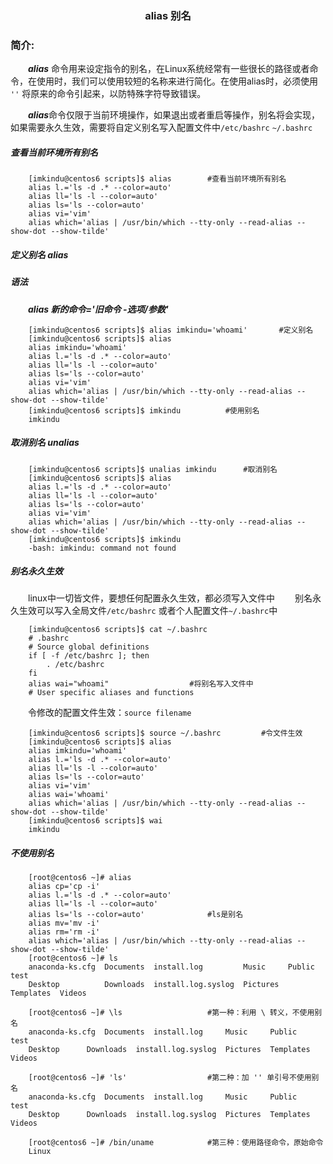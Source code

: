 <!--
author: imkindu
date: 2017-07-16
title: alias 
tags: alias
category: command
status: publish
summary: alias 命令用来设定指令的别名，在Linux系统经常有一些很长的路径或者命令...
-->

<link href="http://cdn.bootcss.com/highlight.js/8.0/styles/monokai_sublime.min.css" rel="stylesheet">  
<script src="http://cdn.bootcss.com/highlight.js/8.0/highlight.min.js"></script>
<script >hljs.initHighlightingOnLoad();</script>


**<h3 style align='center'>alias 别名</h3>**

### 简介:

　　***alias*** 命令用来设定指令的别名，在Linux系统经常有一些很长的路径或者命令，在使用时，我们可以使用较短的名称来进行简化。在使用alias时，必须使用 `''` 将原来的命令引起来，以防特殊字符导致错误。

　　***alias***命令仅限于当前环境操作，如果退出或者重启等操作，别名将会实现，如果需要永久生效，需要将自定义别名写入配置文件中`/etc/bashrc`  `~/.bashrc`

##### 查看当前环境所有别名

		[imkindu@centos6 scripts]$ alias		#查看当前环境所有别名
		alias l.='ls -d .* --color=auto'
		alias ll='ls -l --color=auto'
		alias ls='ls --color=auto'
		alias vi='vim'
		alias which='alias | /usr/bin/which --tty-only --read-alias --show-dot --show-tilde'

##### **定义别名 alias**

##### 语法

　　***alias 新的命令='旧命令 -选项/参数'***

		[imkindu@centos6 scripts]$ alias imkindu='whoami'		#定义别名
		[imkindu@centos6 scripts]$ alias
		alias imkindu='whoami'
		alias l.='ls -d .* --color=auto'
		alias ll='ls -l --color=auto'
		alias ls='ls --color=auto'
		alias vi='vim'
		alias which='alias | /usr/bin/which --tty-only --read-alias --show-dot --show-tilde'
		[imkindu@centos6 scripts]$ imkindu			#使用别名
		imkindu

##### **取消别名 unalias**

		[imkindu@centos6 scripts]$ unalias imkindu		#取消别名
		[imkindu@centos6 scripts]$ alias
		alias l.='ls -d .* --color=auto'
		alias ll='ls -l --color=auto'
		alias ls='ls --color=auto'
		alias vi='vim'
		alias which='alias | /usr/bin/which --tty-only --read-alias --show-dot --show-tilde'
		[imkindu@centos6 scripts]$ imkindu
		-bash: imkindu: command not found

##### **别名永久生效**

　　linux中一切皆文件，要想任何配置永久生效，都必须写入文件中
　　别名永久生效可以写入全局文件`/etc/bashrc` 或者个人配置文件`~/.bashrc`中

		[imkindu@centos6 scripts]$ cat ~/.bashrc 
		# .bashrc
		# Source global definitions
		if [ -f /etc/bashrc ]; then
			. /etc/bashrc
		fi
		alias wai="whoami"					#将别名写入文件中
		# User specific aliases and functions

　　令修改的配置文件生效：`source filename`

		[imkindu@centos6 scripts]$ source ~/.bashrc 		#令文件生效
		[imkindu@centos6 scripts]$ alias
		alias imkindu='whoami'
		alias l.='ls -d .* --color=auto'
		alias ll='ls -l --color=auto'
		alias ls='ls --color=auto'
		alias vi='vim'
		alias wai='whoami'
		alias which='alias | /usr/bin/which --tty-only --read-alias --show-dot --show-tilde'
		[imkindu@centos6 scripts]$ wai
		imkindu

##### **不使用别名**

		[root@centos6 ~]# alias
		alias cp='cp -i'
		alias l.='ls -d .* --color=auto'
		alias ll='ls -l --color=auto'
		alias ls='ls --color=auto'				#ls是别名
		alias mv='mv -i'
		alias rm='rm -i'
		alias which='alias | /usr/bin/which --tty-only --read-alias --show-dot --show-tilde'
		[root@centos6 ~]# ls
		anaconda-ks.cfg  Documents  install.log         Music     Public     test
		Desktop          Downloads  install.log.syslog  Pictures  Templates  Videos

		[root@centos6 ~]# \ls					#第一种：利用 \ 转义，不使用别名
		anaconda-ks.cfg  Documents  install.log		Music	  Public     test
		Desktop		 Downloads  install.log.syslog	Pictures  Templates  Videos

		[root@centos6 ~]# 'ls'					#第二种：加 '' 单引号不使用别名
		anaconda-ks.cfg  Documents  install.log		Music	  Public     test
		Desktop		 Downloads  install.log.syslog	Pictures  Templates  Videos
		
		[root@centos6 ~]# /bin/uname 			#第三种：使用路径命令，原始命令
		Linux

	